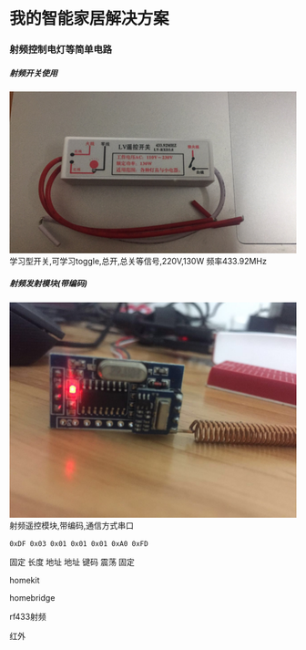 
# 我的智能家居解决方案 #

### 射频控制电灯等简单电路 ###

##### 射频开关使用 #####
![射频单火线开关RF433](images/rf433_05.jpg)
学习型开关,可学习toggle,总开,总关等信号,220V,130W 频率433.92MHz


##### 射频发射模块(带编码) #####
![射频遥控模块](images/rf433_04.jpg)
射频遥控模块,带编码,通信方式串口

	0xDF 0x03 0x01 0x01 0x01 0xA0 0xFD 

固定 长度 地址 地址 键码 震荡 固定


homekit

homebridge

rf433射频

红外
